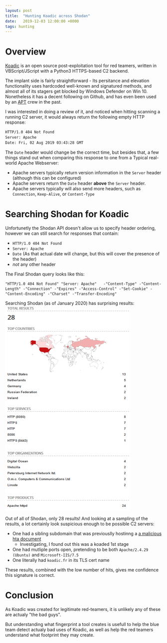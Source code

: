 ```yaml
---
layout: post
title:  "Hunting Koadic across Shodan"
date:   2019-12-03 12:00:00 +0000
tags: hunting
---
```


# Overview
[Koadic](https://github.com/zerosum0x0/koadic) is an open source post-exploitation tool for red teamers, written in VBScript/JScript
with a Python3 HTTPS-based C2 backend.

The implant side is fairly straightforward - Its persitance and elevation functionality uses hardcoded well-known and signatured
methods, and almost all of its stagers get blocked by Windows Defender on Win 10. Nonetheless it has a decent following on Github,
and has even been used by an [APT](https://unit42.paloaltonetworks.com/unit42-sofacy-groups-parallel-attacks/) crew in the past.

I was interested in doing a review of it, and noticed when hitting scanning a running C2 server,
it would always return the following empty HTTP response:

```html
HTTP/1.0 404 Not Found
Server: Apache
Date: Fri, 02 Aug 2019 03:43:28 GMT
```

The `Date` header would change be the correct time, but besides that, a few things stand out when comparing this response
to one from a Typical real-world Apache Webserver:
- Apache servers typically return version information in the `Server` header (although this can be configured)
- Apache servers return the `Date` header **above** the `Server` header.
- Apache servers typically will also send more headers, such as `Connection`, `Keep-Alive`, or `Content-Type`

# Searching Shodan for Koadic
Unfortunetly the Shodan API doesn't allow us to specify header ordering, however we can still search for responses that contain:
 - `HTTP/1.0 404 Not Found`
 - `Server: Apache`
 - `Date` (As that actual date will change, but this will cover the presence of the header)
 - *not* any other header

The Final Shodan query looks like this:
```
"HTTP/1.0 404 Not Found" "Server: Apache"   -"Content-Type" -"Content-Length" -"Connection" -"Expires" -"Access-Control" -"Set-Cookie" -"Content-Encoding" -"Charset" -"Transfer-Encoding"
```

Searching Shodan (as of January 2020) has surprising results:
![ShodanResults](/assets/shodan_koadic.png)

Out of all of Shodan, only 28 results! And looking at a sampling of the results, a lot certainly look suspicious enough to be possible C2 servers:
 - One had a sibling subdomain that was previouslly hostinng a [a malicious hta document](https://twitter.com/dissectmalware/status/1144504828896468992)
   - Investigating, I found out this was a koaded 1st stage
 - One had mutliple ports open, pretending to be both `Apache/2.4.29 (Ubuntu)` and `Microsoft-IIS/7.5`
 - One literally had `koadic.fr` in its TLS cert name

These results, combined with the low number of hits, gives me confidence this signature is correct.

# Conclusion
As Koadic was created for legitimate red-teamers, it is unlikely any of these are actualy "the bad guys".

But understanding what fingerprint a tool creates is usefull to help the blue team detect actualy bad uses of Koadic, as well as help
the red teamers understand what footprint they may create.
